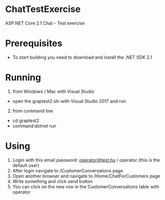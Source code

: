 # ChatTestExercise
ASP.NET Core 2.1 Chat - Test exercise

# Prerequisites
- To start building you need to download and install the .NET SDK 2.1

# Running

1. from Windows / Mac with Visual Studio
- open the graptest2.sln with Visual Studio 2017 and run

2. from command line
- cd graptest2
- command:dotnet run

# Using

1. Login with this email password: operator@test.hu / operator (this is the default user)
2. After login navigate to /CustomerConversations page
3. Open another browser and navigate to /Home/ChatForCustomers page
4. Write something and click send button
5. You can click on the new row in the CustomerConversations table with operator
